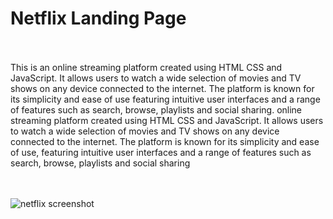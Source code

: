 # Netflix Landing Page
<br>
<br>
This is an online streaming platform created using HTML CSS and JavaScript. It allows users to watch a wide selection of movies and TV shows on any device connected to the internet. 
The platform is known for its simplicity and ease of use featuring intuitive user interfaces and a range of features such as search, browse, playlists and social sharing.
online streaming platform created using HTML CSS and JavaScript. It allows users to watch a wide selection of movies and TV shows on any device connected to the internet. 
The platform is known for its simplicity and ease of use, featuring intuitive user interfaces and a range of features such as search, browse, playlists and social sharing<br>

<br>
<br>

![netflix screenshot](https://github.com/lotsun/Netflix-Landing-Page/assets/50834895/62ace94b-e4c4-48d4-b576-b2b9f5c698bd)
